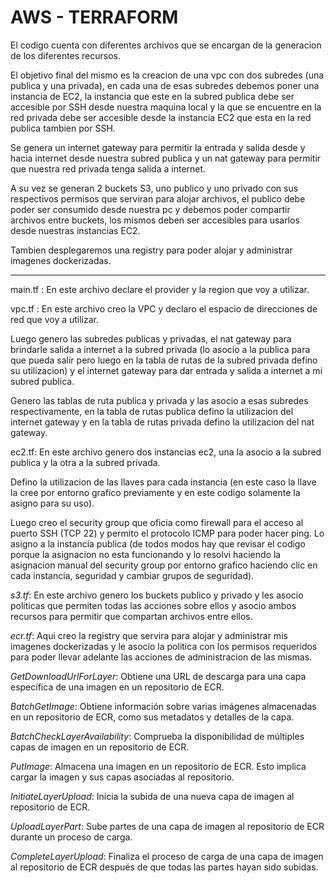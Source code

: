 # AWS - TERRAFORM

El codigo cuenta con diferentes archivos que se encargan de la generacion de los diferentes recursos.

El objetivo final del mismo es la creacion de una vpc con dos subredes (una publica y una privada), en cada una de esas subredes debemos poner una instancia de EC2, la instancia que este en la subred publica debe ser accesible por SSH desde nuestra maquina local y la que se encuentre en la red privada debe ser accesible desde la instancia EC2 que esta en la red publica tambien por SSH.

Se genera un internet gateway para permitir la entrada y salida desde y hacia internet desde nuestra subred publica y un nat gateway para permitir que nuestra red privada tenga salida a internet.

A su vez se generan 2 buckets S3, uno publico y uno privado con sus respectivos permisos que serviran para alojar archivos, el publico debe poder ser consumido desde nuestra pc y debemos poder compartir archivos entre buckets, los mismos deben ser accesibles para usarlos desde nuestras instancias EC2.

Tambien desplegaremos una registry para poder alojar y administrar imagenes dockerizadas.
 
---------------------------------------------------------------------------------------------------------------------------------------------------------------------------------------------
main.tf : En este archivo declare el provider y la region que voy a utilizar.

vpc.tf : En este archivo creo la VPC y declaro el espacio de direcciones de red que voy a utilizar.

Luego genero las subredes publicas y privadas, el nat gateway para brindarle salida a internet a la subred privada (lo asocio a la publica para que pueda salir pero luego en la tabla de rutas de la subred privada defino su utilizacion) y el internet gateway para dar entrada y salida a internet a mi subred publica.

Genero las tablas de ruta publica y privada y las asocio a esas subredes respectivamente, en la tabla de rutas publica defino la utilizacion del internet gateway y en la tabla de rutas privada defino la utilizacion del nat gateway.


ec2.tf: En este archivo genero dos instancias ec2, una la asocio a la subred publica y la otra a la subred privada.

Defino la utilizacion de las llaves para cada instancia (en este caso la llave la cree por entorno grafico previamente y en este codigo solamente la asigno para su uso).

Luego creo el security group que oficia como firewall para el acceso al puerto SSH (TCP 22) y permito el protocolo ICMP para poder hacer ping. Lo asigno a la instancia publica (de todos modos hay que revisar el codigo porque la asignacion no esta funcionando y lo resolvi haciendo la asignacion manual del security group por entorno grafico haciendo clic en cada instancia, seguridad y cambiar grupos de seguridad).

*s3.tf*: En este archivo genero los buckets publico y privado y les asocio politicas que permiten todas las acciones sobre ellos y asocio ambos recursos para permitir que compartan archivos entre ellos.

*ecr.tf*: Aqui creo la registry que servira para alojar y administrar mis imagenes dockerizadas y le asocio la politica con los permisos requeridos para poder llevar adelante las acciones de 	administracion de las mismas.

*GetDownloadUrlForLayer*: Obtiene una URL de descarga para una capa específica de una imagen en un repositorio de ECR.

*BatchGetImage*: Obtiene información sobre varias imágenes almacenadas en un repositorio de ECR, como sus metadatos y detalles de la capa.

*BatchCheckLayerAvailability*: Comprueba la disponibilidad de múltiples capas de imagen en un repositorio de ECR.

*PutImage*: Almacena una imagen en un repositorio de ECR. Esto implica cargar la imagen y sus capas asociadas al repositorio.

*InitiateLayerUpload*: Inicia la subida de una nueva capa de imagen al repositorio de ECR.

*UploadLayerPart*: Sube partes de una capa de imagen al repositorio de ECR durante un proceso de carga.

*CompleteLayerUpload*: Finaliza el proceso de carga de una capa de imagen al repositorio de ECR después de que todas las partes hayan sido subidas.
